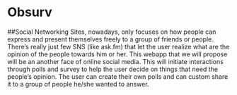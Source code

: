 # Obsurv
##Social Networking Sites, nowadays, only focuses on how people can express and present themselves freely to a group of friends or people. There’s really just few SNS (like ask.fm) that let the user realize what are the opinion of the people towards him or her. This webapp that we will propose will be an another face of online social media. This will initiate interactions through polls and survey to help the user decide on things that need the people’s opinion. The user can create their own polls and can custom share it to a group of people he/she wanted to answer.
